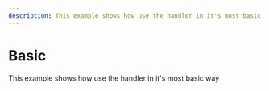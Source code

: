 ```yaml
---
description: This example shows how use the handler in it's most basic way
---
```

# Basic

This example shows how use the handler in it's most basic way

<CodeExample example="basic"></CodeExample>